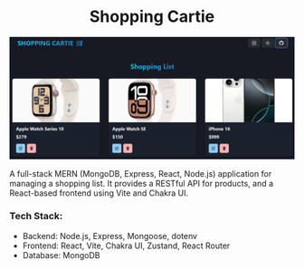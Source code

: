 <h1 align="center">Shopping Cartie</h1>

![Demo App](/frontend/public/screenshot-for-readme.png)

A full-stack MERN (MongoDB, Express, React, Node.js) application for managing a shopping list. It provides a RESTful API for products, and a React-based frontend using Vite and Chakra UI.

### Tech Stack:
- Backend: Node.js, Express, Mongoose, dotenv
- Frontend: React, Vite, Chakra UI, Zustand, React Router
- Database: MongoDB
